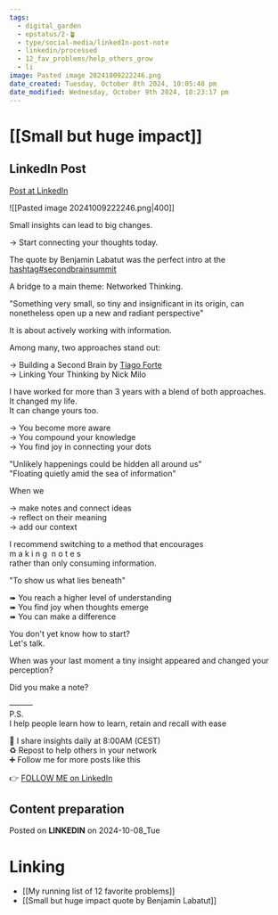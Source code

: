 ```yaml
---
tags:
  - digital_garden
  - epstatus/2-🪴
  - type/social-media/linkedIn-post-note
  - linkedin/processed
  - 12_fav_problems/help_others_grow
  - li
image: Pasted image 20241009222246.png
date_created: Tuesday, October 8th 2024, 10:05:48 pm
date_modified: Wednesday, October 9th 2024, 10:23:17 pm
---
```

# [[Small but huge impact]]
## LinkedIn Post
[Post at LinkedIn](https://www.linkedin.com/posts/sebastiankamilli_secondbrainsummit-activity-7249660131800416256-h8xJ?utm_source=share&utm_medium=member_desktop)

![[Pasted image 20241009222246.png|400]]

  Small insights can lead to big changes.  
  
→ Start connecting your thoughts today.  

The quote by Benjamin Labatut was the perfect intro at the [hashtag#secondbrainsummit](https://www.linkedin.com/feed/hashtag/?keywords=secondbrainsummit&highlightedUpdateUrns=urn%3Ali%3Aactivity%3A7249660131800416256)  
  
A bridge to a main theme: Networked Thinking.  
  
"Something very small, so tiny and insignificant in its origin, can nonetheless open up a new and radiant perspective"  
  
It is about actively working with information.  
  
Among many, two approaches stand out:  
  
→ Building a Second Brain by [Tiago Forte](https://www.linkedin.com/in/tiagoforte/)  
→ Linking Your Thinking by Nick Milo  
  
I have worked for more than 3 years with a blend of both approaches.  
It changed my life.  
It can change yours too.  
  
→ You become more aware  
→ You compound your knowledge  
→ You find joy in connecting your dots  
  
"Unlikely happenings could be hidden all around us"  
"Floating quietly amid the sea of information"  
  
When we  
  
→ make notes and connect ideas  
→ reflect on their meaning  
→ add our context  
  
I recommend switching to a method that encourages  
m a k i n g  n o t e s  
rather than only consuming information.  
  
"To show us what lies beneath"  
  
➠ You reach a higher level of understanding  
➠ You find joy when thoughts emerge  
➠ You can make a difference  
  
You don't yet know how to start?  
Let's talk.  
  
When was your last moment a tiny insight appeared and changed your perception?  
  
Did you make a note?  

———  
P.S.  
I help people learn how to learn, retain and recall with ease  
  
🔔 I share insights daily at 8:00AM (CEST)  
♻ Repost to help others in your network  
➕ Follow me for more posts like this

👉 [FOLLOW ME on LinkedIn](https://www.linkedin.com/comm/mynetwork/discovery-see-all?usecase=PEOPLE_FOLLOWS&followMember=sebastiankamilli)

## Content preparation

Posted on **LINKEDIN** on 2024-10-08_Tue
# Linking
+ [[My running list of 12 favorite problems]]
+ [[Small but huge impact quote by Benjamin Labatut]]